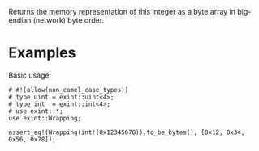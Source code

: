 Returns the memory representation of this integer as a byte array in
big-endian (network) byte order.

# Examples

Basic usage:

```
# #![allow(non_camel_case_types)]
# type uint = exint::uint<4>;
# type int  = exint::int<4>;
# use exint::*;
use exint::Wrapping;

assert_eq!(Wrapping(int!(0x12345678)).to_be_bytes(), [0x12, 0x34, 0x56, 0x78]);
```
